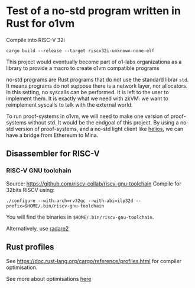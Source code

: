 # Test of a no-std program written in Rust for o1vm

Compile into RISC-V 32i
```
cargo build --release --target riscv32i-unknown-none-elf
```

This project would eventually become part of o1-labs organizationa as a library
to provide a macro to create o1vm compatible programs

no-std programs are Rust programs that do not use the standard librar `std`. It
means programs do not suppose there is a network layer, nor allocators.
In this setting, no syscalls can be performed.
It is left to the user to implement them.
It is exactly what we need with zkVM: we want to reimplement syscalls to talk
with the external world.

To run proof-systems in o1vm, we will need to make one version of proof-systems
without std. It would be the endgoal of this project.
By using a no-std version of proof-systems, and a no-std light client like
[helios](https://github.com/a16z/helios), we can have a bridge from Ethereum to
Mina.

## Disassembler for RISC-V

### RISC-V GNU toolchain

Source: https://github.com/riscv-collab/riscv-gnu-toolchain
Compile for 32bits RISCV using:
```shell
./configure --with-arch=rv32gc --with-abi=ilp32d --prefix=$HOME/.bin/riscv-gnu-toolchain
```

You will find the binaries in `$HOME/.bin/riscv-gnu-toolchain`.

Alternatively, use [radare2](https://www.radare.org/n/radare2.html)

## Rust profiles

See https://doc.rust-lang.org/cargo/reference/profiles.html for compiler optimisation.

See more about optimisations [here](https://github.com/johnthagen/min-sized-rust)
